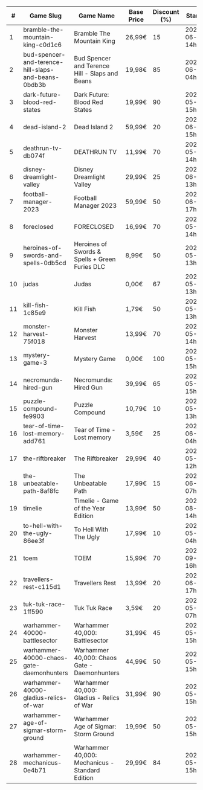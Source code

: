 |#|Game Slug|Game Name|Base Price|Discount (%)|Starts|Ends|
|---|---|---|---|---|---|---|
|1|bramble-the-mountain-king-c0d1c6|Bramble The Mountain King|26,99€|15|2023-06-05 14h|2023-06-12 14h|
|2|bud-spencer-and-terence-hill-slaps-and-beans-0bdb3b|Bud Spencer and Terence Hill - Slaps and Beans|19,98€|85|2023-06-16 04h|2023-08-02 04h|
|3|dark-future-blood-red-states|Dark Future: Blood Red States|19,99€|90|2023-05-25 15h|2023-06-01 15h|
|4|dead-island-2|Dead Island 2|59,99€|20|2023-06-06 15h|2023-06-15 15h|
|5|deathrun-tv-db074f|DEATHRUN TV|11,99€|70|2023-05-29 14h|2023-06-05 14h|
|6|disney-dreamlight-valley|Disney Dreamlight Valley|29,99€|25|2023-06-02 13h|2023-06-15 13h|
|7|football-manager-2023|Football Manager 2023|59,99€|50|2023-06-22 17h|2023-07-13 17h|
|8|foreclosed|FORECLOSED|16,99€|70|2023-05-29 14h|2023-06-05 14h|
|9|heroines-of-swords-and-spells-0db5cd|Heroines of Swords & Spells + Green Furies DLC|8,99€|50|2023-05-29 13h|2023-06-05 13h|
|10|judas|Judas|0,00€|67|2023-05-29 13h|2023-06-05 13h|
|11|kill-fish-1c85e9|Kill Fish|1,79€|50|2023-05-29 13h|2023-06-05 13h|
|12|monster-harvest-75f018|Monster Harvest|13,99€|70|2023-05-29 14h|2023-06-05 14h|
|13|mystery-game-3|Mystery Game|0,00€|100|2023-05-25 15h|2023-06-01 15h|
|14|necromunda-hired-gun|Necromunda: Hired Gun|39,99€|65|2023-05-25 15h|2023-06-01 15h|
|15|puzzle-compound-fe9903|Puzzle Compound|10,79€|10|2023-05-25 13h|2023-06-01 13h|
|16|tear-of-time-lost-memory-add761|Tear of Time - Lost memory|3,59€|25|2023-06-21 04h|2023-06-28 04h|
|17|the-riftbreaker|The Riftbreaker|29,99€|40|2023-05-29 12h|2023-06-15 12h|
|18|the-unbeatable-path-8af8fc|The Unbeatable Path|17,99€|15|2023-06-01 07h|2023-06-11 07h|
|19|timelie|Timelie - Game of the Year Edition|13,99€|50|2023-08-01 14h|2023-08-15 14h|
|20|to-hell-with-the-ugly-86ee3f|To Hell With The Ugly|17,99€|10|2023-05-30 04h|2023-06-06 04h|
|21|toem|TOEM|15,99€|70|2023-09-11 16h|2023-09-24 16h|
|22|travellers-rest-c115d1|Travellers Rest|13,99€|20|2023-06-01 17h|2023-06-15 17h|
|23|tuk-tuk-race-1ff590|Tuk Tuk Race|3,59€|20|2023-05-25 07h|2023-06-01 07h|
|24|warhammer-40000-battlesector|Warhammer 40,000: Battlesector|31,99€|45|2023-05-25 15h|2023-06-01 15h|
|25|warhammer-40000-chaos-gate-daemonhunters|Warhammer 40,000: Chaos Gate - Daemonhunters|44,99€|50|2023-05-25 15h|2023-06-01 15h|
|26|warhammer-40000-gladius-relics-of-war|Warhammer 40,000: Gladius - Relics of War|31,99€|90|2023-05-25 15h|2023-06-01 15h|
|27|warhammer-age-of-sigmar-storm-ground|Warhammer Age of Sigmar: Storm Ground|19,99€|50|2023-05-25 15h|2023-06-01 15h|
|28|warhammer-mechanicus-0e4b71|Warhammer 40,000: Mechanicus - Standard Edition|29,99€|84|2023-05-25 15h|2023-06-01 15h|
